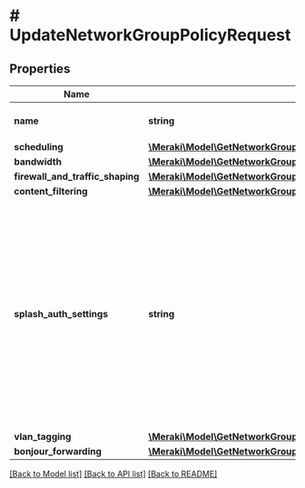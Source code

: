 # # UpdateNetworkGroupPolicyRequest

## Properties

Name | Type | Description | Notes
------------ | ------------- | ------------- | -------------
**name** | **string** | The name for your group policy. | [optional]
**scheduling** | [**\Meraki\Model\GetNetworkGroupPolicies200ResponseInnerScheduling**](GetNetworkGroupPolicies200ResponseInnerScheduling.md) |  | [optional]
**bandwidth** | [**\Meraki\Model\GetNetworkGroupPolicies200ResponseInnerBandwidth**](GetNetworkGroupPolicies200ResponseInnerBandwidth.md) |  | [optional]
**firewall_and_traffic_shaping** | [**\Meraki\Model\GetNetworkGroupPolicies200ResponseInnerFirewallAndTrafficShaping**](GetNetworkGroupPolicies200ResponseInnerFirewallAndTrafficShaping.md) |  | [optional]
**content_filtering** | [**\Meraki\Model\GetNetworkGroupPolicies200ResponseInnerContentFiltering**](GetNetworkGroupPolicies200ResponseInnerContentFiltering.md) |  | [optional]
**splash_auth_settings** | **string** | Whether clients bound to your policy will bypass splash authorization or behave according to the network&#39;s rules. Can be one of &#39;network default&#39; or &#39;bypass&#39;. Only available if your network has a wireless configuration. | [optional]
**vlan_tagging** | [**\Meraki\Model\GetNetworkGroupPolicies200ResponseInnerVlanTagging**](GetNetworkGroupPolicies200ResponseInnerVlanTagging.md) |  | [optional]
**bonjour_forwarding** | [**\Meraki\Model\GetNetworkGroupPolicies200ResponseInnerBonjourForwarding**](GetNetworkGroupPolicies200ResponseInnerBonjourForwarding.md) |  | [optional]

[[Back to Model list]](../../README.md#models) [[Back to API list]](../../README.md#endpoints) [[Back to README]](../../README.md)
